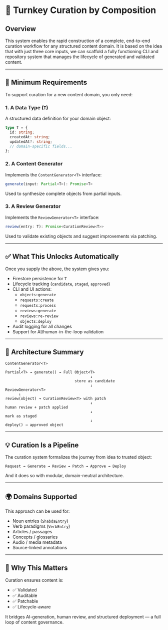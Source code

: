 # 🧠 Turnkey Curation by Composition

## Overview

This system enables the rapid construction of a complete, end-to-end curation workflow for any structured content domain. It is based on the idea that with just three core inputs, we can scaffold a fully functioning CLI and repository system that manages the lifecycle of generated and validated content.

---

## 🔧 Minimum Requirements

To support curation for a new content domain, you only need:

### 1. A Data Type (`T`)

A structured data definition for your domain object:

```ts
type T = {
  id: string;
  createdAt: string;
  updatedAt?: string;
  // domain-specific fields...
};
```

### 2. A Content Generator

Implements the `ContentGenerator<T>` interface:

```ts
generate(input: Partial<T>): Promise<T>
```

Used to synthesize complete objects from partial inputs.

### 3. A Review Generator

Implements the `ReviewGenerator<T>` interface:

```ts
review(entry: T): Promise<CurationReview<T>>
```

Used to validate existing objects and suggest improvements via patching.

---

## ✅ What This Unlocks Automatically

Once you supply the above, the system gives you:

- Firestore persistence for `T`
- Lifecycle tracking (`candidate`, `staged`, `approved`)
- CLI and UI actions:
  - `objects:generate`
  - `requests:create`
  - `requests:process`
  - `reviews:generate`
  - `reviews:re-review`
  - `objects:deploy`
- Audit logging for all changes
- Support for AI/human-in-the-loop validation

---

## 🧱 Architecture Summary

```
ContentGenerator<T>
      ↓
Partial<T> → generate() → Full Object<T>
                                      ↓
                               store as candidate
                                      ↓
ReviewGenerator<T>
      ↓
review(object) → CurationReview<T> with patch
                                      ↓
human review + patch applied
                                      ↓
mark as staged
                                      ↓
deploy() → approved object
```

---

## 💡 Curation Is a Pipeline

The curation system formalizes the journey from idea to trusted object:

```
Request → Generate → Review → Patch → Approve → Deploy
```

And it does so with modular, domain-neutral architecture.

---

## 🌍 Domains Supported

This approach can be used for:

- Noun entries (`ShabdaEntry`)
- Verb paradigms (`VerbEntry`)
- Articles / passages
- Concepts / glossaries
- Audio / media metadata
- Source-linked annotations

---

## 💬 Why This Matters

Curation ensures content is:

- ✅ Validated
- ✅ Auditable
- ✅ Patchable
- ✅ Lifecycle-aware

It bridges AI-generation, human review, and structured deployment — a full loop of content governance.
